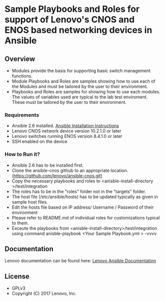
# Sample Playbooks and Roles for support of Lenovo's CNOS and ENOS based networking devices in Ansible

## Overview

* Modules provide the basis for supporting basic switch management functions.
* Module Playbooks and Roles are samples showing how to use each of the Modules and must be tailored by the user to their environment.
* Playbooks and Roles are samples for showing how to use each modules. The values of variables used are typical to the lab test enviroment.  These must be tailored by the user to their environment.

### Requirements

* Ansible 2.6 installed.  [Ansible Installation Instructions](http://docs.ansible.com/ansible/intro_installation.html)
* Lenovo CNOS network device version 10.2.1.0 or later
* Lenovo switches running ENOS version 8.4.1.0 or later
* SSH enabled on the device

### How to Run it?

* Ansible 2.6 has to be installed first.
* Clone the ansible-cnos github to an appropriate location.(https://github.com/lenovo/ansible-cnos.git)
* Copy the necessary playbooks and roles to &lt;anisble-install-directory &gt;/test/integration
* The roles has to be in the "roles" folder not in the "targets" folder.
* The host file (/etc/ansible/hosts) has to be updated typically as given in sample host files.
* Edit the hosts file based on IP address/ Username / Password of their environment
* Please refer to README.md of individual roles for customizations typical to them.
* Exceute the playbooks from &lt;anisble-install-directory&gt;/test/integration using command 
  anisble-playbook &lt;Your Sample Playbook.yml &gt; -vvvv
  

## Documentation

Lenovo documentation can be found here:
[Lenovo Ansible Documentation](http://systemx.lenovofiles.com/help/index.jsp?topic=%2Fcom.lenovo.switchmgt.ansible.doc%2Fansible_for_lenovo_networking.html&cp=0_3_1_0)

## License

* GPLv3
* Copyright (C) 2017 Lenovo, Inc.


